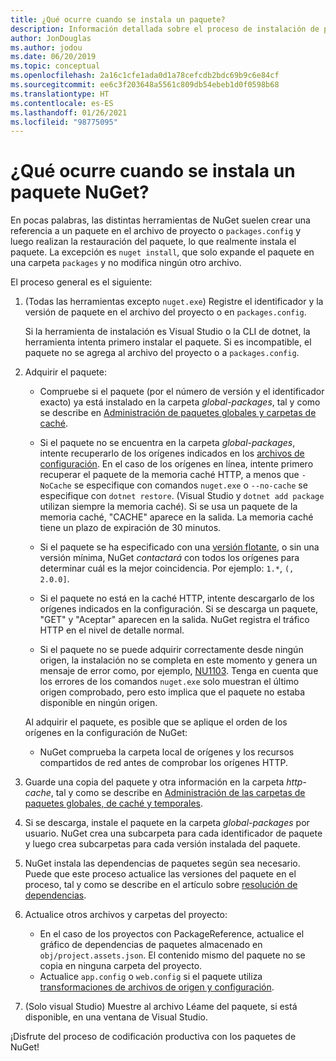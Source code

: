 ```yaml
---
title: ¿Qué ocurre cuando se instala un paquete?
description: Información detallada sobre el proceso de instalación de paquetes
author: JonDouglas
ms.author: jodou
ms.date: 06/20/2019
ms.topic: conceptual
ms.openlocfilehash: 2a16c1cfe1ada0d1a78cefcdb2bdc69b9c6e84cf
ms.sourcegitcommit: ee6c3f203648a5561c809db54ebeb1d0f0598b68
ms.translationtype: HT
ms.contentlocale: es-ES
ms.lasthandoff: 01/26/2021
ms.locfileid: "98775095"
---
```

# <a name="what-happens-when-a-nuget-package-is-installed"></a>¿Qué ocurre cuando se instala un paquete NuGet?

En pocas palabras, las distintas herramientas de NuGet suelen crear una referencia a un paquete en el archivo de proyecto o `packages.config` y luego realizan la restauración del paquete, lo que realmente instala el paquete. La excepción es `nuget install`, que solo expande el paquete en una carpeta `packages` y no modifica ningún otro archivo.

El proceso general es el siguiente:

1. (Todas las herramientas excepto `nuget.exe`) Registre el identificador y la versión de paquete en el archivo del proyecto o en `packages.config`.

   Si la herramienta de instalación es Visual Studio o la CLI de dotnet, la herramienta intenta primero instalar el paquete. Si es incompatible, el paquete no se agrega al archivo del proyecto o a `packages.config`.

2. Adquirir el paquete:
   - Compruebe si el paquete (por el número de versión y el identificador exacto) ya está instalado en la carpeta *global-packages*, tal y como se describe en [Administración de paquetes globales y carpetas de caché](../consume-packages/managing-the-global-packages-and-cache-folders.md).

   - Si el paquete no se encuentra en la carpeta *global-packages*, intente recuperarlo de los orígenes indicados en los [archivos de configuración](../consume-packages/Configuring-NuGet-Behavior.md). En el caso de los orígenes en línea, intente primero recuperar el paquete de la memoria caché HTTP, a menos que `-NoCache` se especifique con comandos `nuget.exe` o `--no-cache` se especifique con `dotnet restore`. (Visual Studio y `dotnet add package` utilizan siempre la memoria caché). Si se usa un paquete de la memoria caché, "CACHE" aparece en la salida. La memoria caché tiene un plazo de expiración de 30 minutos.

   - Si el paquete se ha especificado con una [versión flotante](../consume-packages/Package-References-in-Project-Files.md#floating-versions), o sin una versión mínima, NuGet *contactará* con todos los orígenes para determinar cuál es la mejor coincidencia.
   Por ejemplo: `1.*`, `(, 2.0.0]`.

   - Si el paquete no está en la caché HTTP, intente descargarlo de los orígenes indicados en la configuración. Si se descarga un paquete, "GET" y "Aceptar" aparecen en la salida. NuGet registra el tráfico HTTP en el nivel de detalle normal.

   - Si el paquete no se puede adquirir correctamente desde ningún origen, la instalación no se completa en este momento y genera un mensaje de error como, por ejemplo, [NU1103](../reference/errors-and-warnings/NU1103.md). Tenga en cuenta que los errores de los comandos `nuget.exe` solo muestran el último origen comprobado, pero esto implica que el paquete no estaba disponible en ningún origen.

   Al adquirir el paquete, es posible que se aplique el orden de los orígenes en la configuración de NuGet:

   - NuGet comprueba la carpeta local de orígenes y los recursos compartidos de red antes de comprobar los orígenes HTTP.

3. Guarde una copia del paquete y otra información en la carpeta *http-cache*, tal y como se describe en [Administración de las carpetas de paquetes globales, de caché y temporales](../consume-packages/managing-the-global-packages-and-cache-folders.md).

4. Si se descarga, instale el paquete en la carpeta *global-packages* por usuario. NuGet crea una subcarpeta para cada identificador de paquete y luego crea subcarpetas para cada versión instalada del paquete.

5. NuGet instala las dependencias de paquetes según sea necesario. Puede que este proceso actualice las versiones del paquete en el proceso, tal y como se describe en el artículo sobre [resolución de dependencias](../concepts/dependency-resolution.md).

6. Actualice otros archivos y carpetas del proyecto:

    - En el caso de los proyectos con PackageReference, actualice el gráfico de dependencias de paquetes almacenado en `obj/project.assets.json`. El contenido mismo del paquete no se copia en ninguna carpeta del proyecto.
    - Actualice `app.config` o `web.config` si el paquete utiliza [transformaciones de archivos de origen y configuración](../create-packages/source-and-config-file-transformations.md).

7. (Solo visual Studio) Muestre al archivo Léame del paquete, si está disponible, en una ventana de Visual Studio.

¡Disfrute del proceso de codificación productiva con los paquetes de NuGet!
